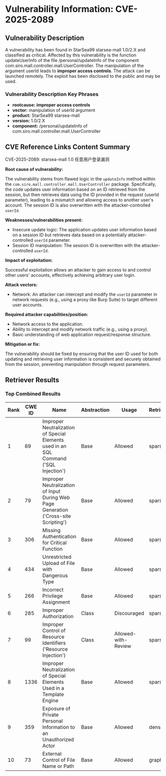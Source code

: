 # Vulnerability Information: CVE-2025-2089

## Vulnerability Description
A vulnerability has been found in StarSea99 starsea-mall 1.0/2.X and classified as critical. Affected by this vulnerability is the function updateUserInfo of the file /personal/updateInfo of the component com.siro.mall.controller.mall.UserController. The manipulation of the argument userId leads to **improper access controls**. The attack can be launched remotely. The exploit has been disclosed to the public and may be used.

### Vulnerability Description Key Phrases
- **rootcause:** **improper access controls**
- **vector:** manipulation of userId argument
- **product:** StarSea99 starsea-mall
- **version:** 1.0/2.X
- **component:** /personal/updateInfo of com.siro.mall.controller.mall.UserController

## CVE Reference Links Content Summary
CVE-2025-2089: starsea-mall 1.0 任意用户登录漏洞

**Root cause of vulnerability:**

The vulnerability stems from flawed logic in the `updateInfo` method within the `com.siro.mall.controller.mall.UserController` package. Specifically, the code updates user information based on an ID retrieved from the session, but then retrieves data using the ID provided in the request (userId parameter), leading to a mismatch and allowing access to another user's account. The session ID is also overwritten with the attacker-controlled `userId`.

**Weaknesses/vulnerabilities present:**

*   Insecure update logic: The application updates user information based on a session ID but retrieves data based on a potentially attacker-controlled `userId` parameter.
*   Session ID manipulation: The session ID is overwritten with the attacker-controlled `userId`.

**Impact of exploitation:**

Successful exploitation allows an attacker to gain access to and control other users' accounts, effectively achieving arbitrary user login.

**Attack vectors:**

*   Network: An attacker can intercept and modify the `userId` parameter in network requests (e.g., using a proxy like Burp Suite) to target different user accounts.

**Required attacker capabilities/position:**

*   Network access to the application.
*   Ability to intercept and modify network traffic (e.g., using a proxy).
*   Basic understanding of web application request/response structure.

**Mitigation or fix:**

The vulnerability should be fixed by ensuring that the user ID used for both updating and retrieving user information is consistent and securely obtained from the session, preventing manipulation through request parameters.

## Retriever Results

### Top Combined Results

| Rank | CWE ID | Name | Abstraction | Usage  | Retrievers | Individual Scores |
|------|--------|------|-------------|-------|------------|-------------------|
| 1 | 89 | Improper Neutralization of Special Elements used in an SQL Command ('SQL Injection') | Base | Allowed | sparse | 0.477 |
| 2 | 79 | Improper Neutralization of Input During Web Page Generation ('Cross-site Scripting') | Base | Allowed | sparse | 0.451 |
| 3 | 306 | Missing Authentication for Critical Function | Base | Allowed | sparse | 0.390 |
| 4 | 434 | Unrestricted Upload of File with Dangerous Type | Base | Allowed | sparse | 0.388 |
| 5 | 266 | Incorrect Privilege Assignment | Base | Allowed | sparse | 0.383 |
| 6 | 285 | Improper Authorization | Class | Discouraged | sparse | 0.382 |
| 7 | 99 | Improper Control of Resource Identifiers ('Resource Injection') | Class | Allowed-with-Review | sparse | 0.380 |
| 8 | 1336 | Improper Neutralization of Special Elements Used in a Template Engine | Base | Allowed | sparse | 0.378 |
| 9 | 359 | Exposure of Private Personal Information to an Unauthorized Actor | Base | Allowed | dense | 0.574 |
| 10 | 73 | External Control of File Name or Path | Base | Allowed | graph | 0.002 |

